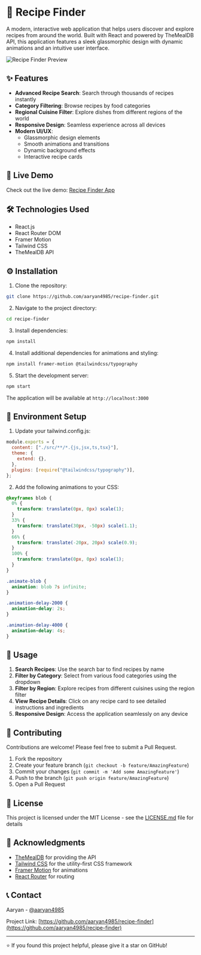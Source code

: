 # 🍳 Recipe Finder

A modern, interactive web application that helps users discover and explore recipes from around the world. Built with React and powered by TheMealDB API, this application features a sleek glassmorphic design with dynamic animations and an intuitive user interface.

![Recipe Finder Preview](https://raw.githubusercontent.com/aaryan4985/recipe-finder/main/preview.png)

## ✨ Features

- **Advanced Recipe Search**: Search through thousands of recipes instantly
- **Category Filtering**: Browse recipes by food categories
- **Regional Cuisine Filter**: Explore dishes from different regions of the world
- **Responsive Design**: Seamless experience across all devices
- **Modern UI/UX**:
  - Glassmorphic design elements
  - Smooth animations and transitions
  - Dynamic background effects
  - Interactive recipe cards

## 🚀 Live Demo

Check out the live demo: [Recipe Finder App](https://recipe-finder-aaryan4985.vercel.app/)

## 🛠️ Technologies Used

- React.js
- React Router DOM
- Framer Motion
- Tailwind CSS
- TheMealDB API

## ⚙️ Installation

1. Clone the repository:

```bash
git clone https://github.com/aaryan4985/recipe-finder.git
```

2. Navigate to the project directory:

```bash
cd recipe-finder
```

3. Install dependencies:

```bash
npm install
```

4. Install additional dependencies for animations and styling:

```bash
npm install framer-motion @tailwindcss/typography
```

5. Start the development server:

```bash
npm start
```

The application will be available at `http://localhost:3000`

## 🎨 Environment Setup

1. Update your tailwind.config.js:

```javascript
module.exports = {
  content: ["./src/**/*.{js,jsx,ts,tsx}"],
  theme: {
    extend: {},
  },
  plugins: [require("@tailwindcss/typography")],
};
```

2. Add the following animations to your CSS:

```css
@keyframes blob {
  0% {
    transform: translate(0px, 0px) scale(1);
  }
  33% {
    transform: translate(30px, -50px) scale(1.1);
  }
  66% {
    transform: translate(-20px, 20px) scale(0.9);
  }
  100% {
    transform: translate(0px, 0px) scale(1);
  }
}

.animate-blob {
  animation: blob 7s infinite;
}

.animation-delay-2000 {
  animation-delay: 2s;
}

.animation-delay-4000 {
  animation-delay: 4s;
}
```

## 📱 Usage

1. **Search Recipes**: Use the search bar to find recipes by name
2. **Filter by Category**: Select from various food categories using the dropdown
3. **Filter by Region**: Explore recipes from different cuisines using the region filter
4. **View Recipe Details**: Click on any recipe card to see detailed instructions and ingredients
5. **Responsive Design**: Access the application seamlessly on any device

## 🤝 Contributing

Contributions are welcome! Please feel free to submit a Pull Request.

1. Fork the repository
2. Create your feature branch (`git checkout -b feature/AmazingFeature`)
3. Commit your changes (`git commit -m 'Add some AmazingFeature'`)
4. Push to the branch (`git push origin feature/AmazingFeature`)
5. Open a Pull Request

## 📄 License

This project is licensed under the MIT License - see the [LICENSE.md](LICENSE.md) file for details

## 🙏 Acknowledgments

- [TheMealDB](https://www.themealdb.com/) for providing the API
- [Tailwind CSS](https://tailwindcss.com/) for the utility-first CSS framework
- [Framer Motion](https://www.framer.com/motion/) for animations
- [React Router](https://reactrouter.com/) for routing

## 📞 Contact

Aaryan - [@aaryan4985](https://github.com/aaryan4985)

Project Link: [https://github.com/aaryan4985/recipe-finder](https://github.com/aaryan4985/recipe-finder)

---

⭐️ If you found this project helpful, please give it a star on GitHub!
